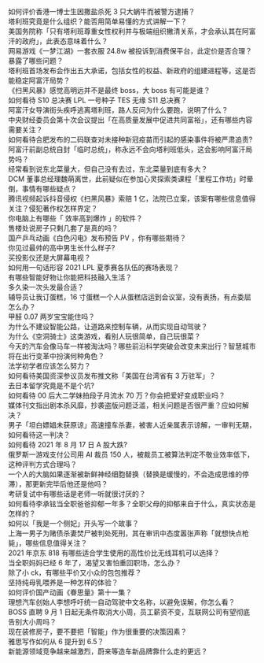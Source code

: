 如何评价香港一博士生因撒盐杀死 3 只大蜗牛而被警方逮捕？  
塔利班究竟是什么组织？能否用简单易懂的方式讲解一下？  
美国务院称「只有塔利班尊重女性权利并与极端组织撇清关系，才会承认其在阿富汗的政府」，此表态意味着什么？  
网易游戏《一梦江湖》一套衣服 24.8w 被投诉到消费保平台，此定价是否合理？暴露了哪些问题？  
塔利班首场发布会作出五大承诺，包括女性的权益、新政府的组建进程等，这是否能稳定阿富汗局势？  
《扫黑风暴》感觉高明远并不是最终 boss，大 boss 有可能是谁？  
如何看待 S10 总决赛 LPL 一号种子 TES 无缘 S11 总决赛？  
阿富汗女导演街头疾呼逃离塔利班，路人反问为什么要跑，说明了什么？  
中央财经委员会第十次会议提出「在高质量发展中促进共同富裕」，还有哪些内容需要关注？  
如何看待合肥发布的二码联查对未接种新冠疫苗而引起的感染事件将被严肃追责?  
阿富汗前副总统自封「临时总统」，称永远不会向塔利班低头，这会影响阿富汗局势吗？  
经常看到说东北菜量大，但自己没有去过，东北菜量到底有多大？  
DCM 董事总经理魏萌离世，此前疑似在参加心灵探索类课程「里程工作坊」时晕倒，事情有哪些疑点？  
腾讯视频起诉抖音侵权《扫黑风暴》索赔 1 亿，法院已立案，该案有哪些信息值得关注？侵犯著作权怎样界定？  
你电脑上有哪些「 效率高到爆炸 」的软件？  
售楼处说房子只剩几套了是真的吗？  
国产乒乓动画《白色闪电》发布预告 PV ，你有哪些期待？  
你见过最帅的高中男生长什么样子?  
买投影仪还是大屏幕电视？  
如何用一句话形容 2021 LPL 夏季赛各队伍的赛场表现？  
有哪些智能好物让你能把科技融入生活？  
多久染一次头发最合适？  
辅导员让我订蛋糕，16 寸蛋糕一个人从蛋糕店运到会议室，没有表扬，有点委屈怎么办？  
甲醛 0.07 两岁宝宝能住吗？  
为什么不建设智能公路，让道路来控制车辆，从而实现自动驾驶？  
为什么《空洞骑士》这类游戏，看别人玩很简单，自己玩很菜？  
今天的汽车会像马车一样被淘汰吗？哪些前沿科学突破会改变未来出行？智慧城市将在出行变革中扮演何种角色？  
法学初学者应该怎么努力？  
如何看待美国资深参议员发布推文称「美国在台湾省有 3 万驻军」？  
去日本留学究竟是不是个坑?  
如何看待 00 后大二学妹拍段子月流水 70 万？你会把爱好变成职业吗？  
媒体刊文指出剧本杀风靡，抄袭盗版问题泛滥，相关问题是否很严重？应如何解决？  
男子「坦白嫖娼未获原谅」高速撞车杀妻，被害人近亲属表示谅解，一审判无期，如何看待这一判决？  
如何看待 2021 年 8 月 17 日 A 股大跌?  
俄罗斯一游戏支付公司用 AI 裁员 150 人，被裁员工被算法判定不敬业效率低下，这种评判方式合理吗？  
一个人的大脑如果逐渐被新鲜神经细胞替换（替换是缓慢的，不会造成思维的停滞），那更新完毕后他还是他吗？  
考研复试中有哪些话是老师一听就很讨厌的？  
如何看待李承铉当全职爸爸抑郁一年多？全职父母的抑郁来自于什么，真实状态是怎样的？  
如何以「我是一个侧妃」开头写一个故事？  
上海一男子为赌债杀妻焚尸被判处死刑，其在审讯中态度嚣张声称「就想快点枪毙」，哪些信息值得关注？  
2021 年京东 818 有哪些适合学生使用的高性价比无线耳机可以选择？  
当全职妈妈已经 6 年了，渴望又害怕重回职场，怎么办？  
除了小 ck，有哪些平价又小众的包包推荐？  
坚持纯母乳喂养是一种怎样的体验？  
如何评价国产动画《眷思量》第十一集？  
理想汽车创始人李想呼吁统一自动驾驶中文名称，以避免误解，你怎么看？  
BOSS 直聘 9 月 1 日起无条件取消大小周，员工薪资不变，互联网公司有望彻底告别大小周吗？  
现在装修房子，要不要把「智能」作为很重要的决策因素？  
雅思写作如何从 6 提升到 6.5？  
新能源领域竞争越来越激烈，蔚来等造车新品牌靠什么走的更远？  
